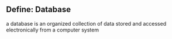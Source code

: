 ## Define: Database
a database is an organized collection
of data stored and accessed electronically
from a computer system